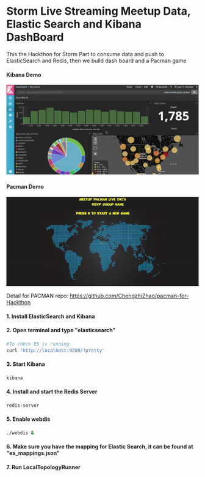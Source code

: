 # Storm Live Streaming Meetup Data, Elastic Search and Kibana DashBoard
This the Hackthon for Storm Part to consume data and push to ElasticSearch and Redis, then we build dash board and a Pacman game


#### Kibana Demo
![Kibana Demo](https://github.com/ChengzhiZhao/Longpull_Storm/blob/master/resource/screenshot/Kibana_demo.gif)

#### Pacman Demo
![Pacman_Demo](https://github.com/ChengzhiZhao/Longpull_Storm/blob/master/resource/screenshot/pacman.gif)

Detail for PACMAN repo: https://github.com/ChengzhiZhao/pacman-for-Hackthon


#### 1. Install ElasticSearch and Kibana

#### 2. Open terminal and type "elasticsearch"
```bash
#To check ES is running
curl 'http://localhost:9200/?pretty'
```

#### 3. Start Kibana
```bash
kibana
```

#### 4. Install and start the Redis Server
```bash
redis-server
```

#### 5. Enable webdis
```bash
./webdis &
```

#### 6. Make sure you have the mapping for Elastic Search, it can be found at "es_mappings.json"

#### 7. Run LocalTopologyRunner
